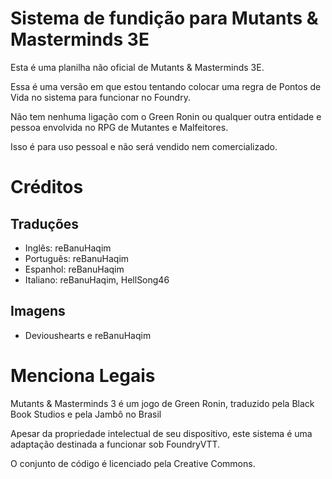 # Sistema de fundição para Mutants & Masterminds 3E
Esta é uma planilha não oficial de Mutants & Masterminds 3E.

Essa é uma versão em que estou tentando colocar uma regra de Pontos de Vida no sistema para funcionar no Foundry.

Não tem nenhuma ligação com o Green Ronin ou qualquer outra entidade e pessoa envolvida no RPG de Mutantes e Malfeitores.

Isso é para uso pessoal e não será vendido nem comercializado.

# Créditos
## Traduções
- Inglês: reBanuHaqim
- Português: reBanuHaqim
- Espanhol: reBanuHaqim
- Italiano: reBanuHaqim, HellSong46

## Imagens
- Devioushearts e reBanuHaqim

# Menciona Legais
Mutants & Masterminds 3 é um jogo de Green Ronin, traduzido pela Black Book Studios e pela Jambô no Brasil

Apesar da propriedade intelectual de seu dispositivo, este sistema é uma adaptação destinada a funcionar sob FoundryVTT.

O conjunto de código é licenciado pela Creative Commons.
